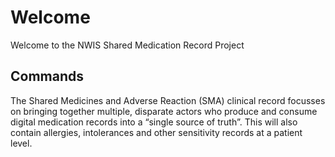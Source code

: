 # Welcome
Welcome to the NWIS Shared Medication Record Project

## Commands
The Shared Medicines and Adverse Reaction (SMA) clinical record focusses on bringing together multiple, disparate actors who produce and consume digital medication records into a “single source of truth”. This will also contain allergies, intolerances and other sensitivity records at a patient level.
